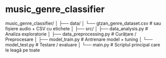 # music_genre_classifier
music_genre_classifier/
│
├── data/
│   └── gtzan_genre_dataset.csv  # sau fișiere audio + CSV cu etichete
│
├── src/
│   ├── data_analysis.py         # Analiza exploratorie
│   ├── data_preprocessing.py    # Curățare / Preprocesare
│   ├── model_train.py           # Antrenare model + tuning
│   └── model_test.py            # Testare / evaluare
│
└── main.py                      # Scriptul principal care le leagă pe toate

